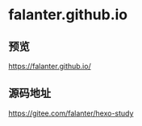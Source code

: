 # falanter.github.io
## 预览
https://falanter.github.io/
## 源码地址
https://gitee.com/falanter/hexo-study
